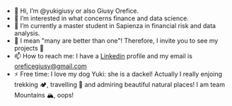 - 👋 Hi, I’m @yukigiusy or also Giusy Orefice.
- 👀 I’m interested in what concerns finance and data science.
- 🌱 I’m currently a master student in Sapienza in financial risk and data analysis.
- 💞️ I mean "many are better than one"! Therefore, I invite you to see my projects 💛
- 📫 How to reach me: I have a [Linkedin]([url](https://www.linkedin.com/in/giusy-orefice-35b001199/)) profile and my email is oreficegiusy@gmail.com
- ⚡ Free time: I love my dog Yuki: she is a dackel! Actually I really enjoing trekking :camping:, travelling :flight_departure: and admiring beautiful natural places! I am team Mountains :mountain_snow:, oops! 

<!---
yukigiusy/yukigiusy is a ✨ special ✨ repository because its `README.md` (this file) appears on your GitHub profile.
You can click the Preview link to take a look at your changes.
--->
